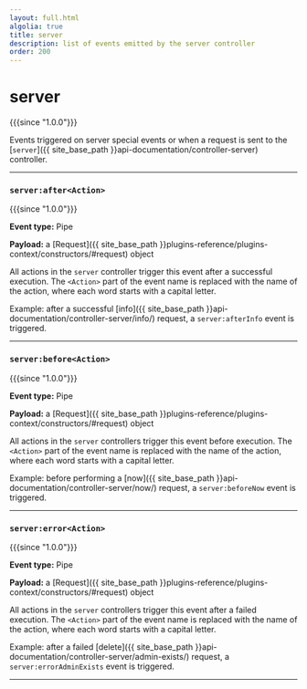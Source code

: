 ```yaml
---
layout: full.html
algolia: true
title: server
description: list of events emitted by the server controller
order: 200
---
```


# server

{{{since "1.0.0"}}}

Events triggered on server special events or when a request is sent to the [`server`]({{ site_base_path }}api-documentation/controller-server) controller.

---


### `server:after<Action>`

{{{since "1.0.0"}}}

**Event type:** Pipe

**Payload:** a [Request]({{ site_base_path }}plugins-reference/plugins-context/constructors/#request) object

All actions in the `server` controller trigger this event after a successful execution. The `<Action>` part of the event name is replaced with the name of the action, where each word starts with a capital letter.

Example: after a successful [info]({{ site_base_path }}api-documentation/controller-server/info/) request, a `server:afterInfo` event is triggered.

---

### `server:before<Action>`

{{{since "1.0.0"}}}

**Event type:** Pipe

**Payload:** a [Request]({{ site_base_path }}plugins-reference/plugins-context/constructors/#request) object

All actions in the `server` controllers trigger this event before execution. The `<Action>` part of the event name is replaced with the name of the action, where each word starts with a capital letter.

Example: before performing a [now]({{ site_base_path }}api-documentation/controller-server/now/) request, a `server:beforeNow` event is triggered.

---

### `server:error<Action>`

{{{since "1.0.0"}}}

**Event type:** Pipe

**Payload:** a [Request]({{ site_base_path }}plugins-reference/plugins-context/constructors/#request) object

All actions in the `server` controllers trigger this event after a failed execution. The `<Action>` part of the event name is replaced with the name of the action, where each word starts with a capital letter.

Example: after a failed [delete]({{ site_base_path }}api-documentation/controller-server/admin-exists/) request, a `server:errorAdminExists` event is triggered.

---
